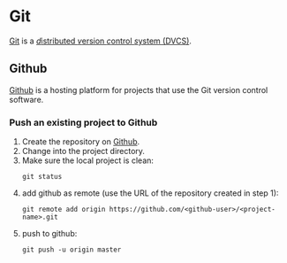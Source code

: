 # Git

[Git](https://git-scm.com) is a [*d*istributed *v*ersion *c*ontrol *s*ystem (DVCS)](https://en.wikipedia.org/wiki/Distributed_version_control).

## Github

[Github](https://github.com) is a hosting platform for projects that use the Git version control software.

### Push an existing project to Github

 1. Create the repository on [Github](https://github.com/new).
 2. Change into the project directory.
 3. Make sure the local project is clean:
    ```
    git status
    ```
 4. add github as remote (use the URL of the repository created in step 1):
    ```
    git remote add origin https://github.com/<github-user>/<project-name>.git
    ```` 
 5. push to github:
    ```
    git push -u origin master
    ```